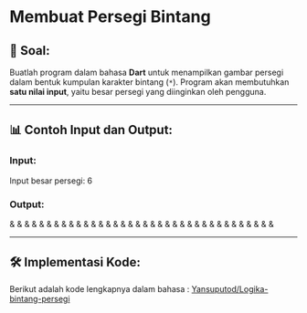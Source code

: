 # Membuat Persegi Bintang

## 📌 Soal:

Buatlah program dalam bahasa **Dart** untuk menampilkan gambar persegi dalam bentuk kumpulan karakter bintang (`*`). Program akan membutuhkan **satu nilai input**, yaitu besar persegi yang diinginkan oleh pengguna.

---

## 📊 Contoh Input dan Output:

### Input:
Input besar persegi: 6

### Output:

 & & & & & &
 & & & & & &
 & & & & & &
 & & & & & &
 & & & & & &
 & & & & & &

---

## 🛠️ Implementasi Kode:

Berikut adalah kode lengkapnya dalam bahasa :
[Yansuputod/Logika-bintang-persegi](https://github.com/Yansuputod/Logika-bintang-persegi/edit/main/main.dart)

